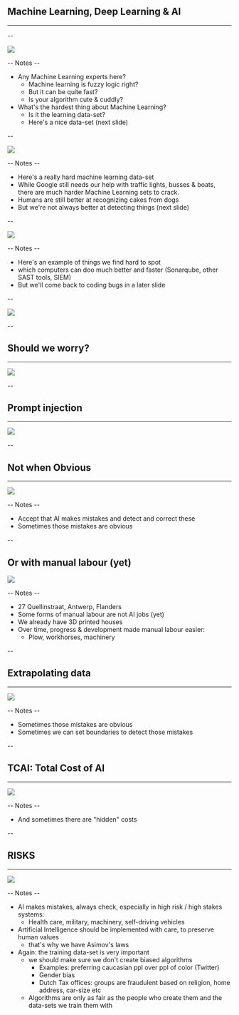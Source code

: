 
## Machine Learning, Deep Learning & AI
<hr />

--

![](pics/meme/AI/AI.jpeg)<!-- .element class="center-x" style="border:none; box-shadow:none; position: fixed; width: 650px; top: 10px;"  -->

-- Notes --

* Any Machine Learning experts here?
  * Machine learning is fuzzy logic right?
  * But it can be quite fast?
  * Is your algorithm cute & cuddly?
* What's the hardest thing about Machine Learning?
  * Is it the learning data-set?
  * Here's a nice data-set (next slide)

--

![](pics/meme/AI/dog_cupcakes.jpg)<!-- .element class="center-x" style="border:none; box-shadow:none; position: fixed; width: 650px; top: 10px;"  -->

-- Notes --

* Here's a really hard machine learning data-set
* While Google still needs our help with traffic lights, busses & boats, there are much harder Machine Learning sets to crack.
* Humans are still better at recognizing cakes from dogs
* But we're not always better at detecting things (next slide)

--

![](pics/meme/AI/bug_captcha.png)<!-- .element class="center-x" style="border:none; box-shadow:none; position: fixed; width: 400px; top: 10px;"  -->

-- Notes --

* Here's an example of things we find hard to spot
* which computers can doo much better and faster (Sonarqube, other SAST tools, SIEM)
* But we'll come back to coding bugs in a later slide

--

![](./pics/meme/AI/deep_learning.jpg)<!-- .element class="center-xy" style="background:none; border:none; box-shadow:none; position: fixed; width: 500px;" -->

--

## Should we worry?
<hr />

![](./pics/meme/AI/making_friends_with_AI.png)<!-- .element class="center-xy" style="background:none; border:none; box-shadow:none; position: fixed; width: 500px;" -->

--

## Prompt injection
<hr />

![](./pics/meme/AI/prompt_injection.jpg)<!-- .element class="center-xy" style="background:none; border:none; box-shadow:none; position: fixed; width: 1397px;" -->

--

## Not when Obvious
<hr />

![](./pics/meme/AI/AI_accepting_job.png)<!-- .element class="center-x" style="background:none; border:none; box-shadow:none; position: fixed; bottom: 10px; width: 550px;" -->

-- Notes --

* Accept that AI makes mistakes and detect and correct these
* Sometimes those mistakes are obvious

--

## Or with manual labour (yet)

![](./pics/meme/AI/finish_this_building.jpg)<!-- .element class="center-xy" style="background:none; border:none; box-shadow:none; position: fixed; width: 750px;" -->

-- Notes --

* 27 Quellinstraat, Antwerp, Flanders
* Some forms of manual labour are not AI jobs (yet)
* We already have 3D printed houses
* Over time, progress & development made manual labour easier:
  * Plow, workhorses, machinery

--

## Extrapolating data
<hr />

![](./pics/meme/AI/Extrapolating_data.png)<!-- .element class="center-x" style="background:none; border:none; box-shadow:none; position: fixed; bottom: 20px; width: 600px;" -->

-- Notes --

* Sometimes those mistakes are obvious
* Sometimes we can set boundaries to detect those mistakes

--

## TCAI: Total Cost of AI
<hr />

![](./pics/meme/AI/Coding_benefits_AI.jpg)<!-- .element class="center-x" style="background:none; border:none; box-shadow:none; position: fixed; bottom: 10px; width: 700px;" -->

-- Notes --

* And sometimes there are "hidden" costs

--

## RISKS
<hr />

![](pics/meme/AI/turing_test.jpeg)<!-- .element class="center-xy" style="border:none; box-shadow:none; position: fixed; width: 850px;" 
 -->

-- Notes --


* AI makes mistakes, always check, especially in high risk / high stakes systems:
  * Health care, military, machinery, self-driving vehicles 
* Artificial Intelligence should be implemented with care, to preserve human values
  * that's why we have Asimov's laws
* Again: the training data-set is very important
  * we should make sure we don't create biased algorithms
    * Examples: preferring caucasian ppl over ppl of color (Twitter)
    * Gender bias
    * Dutch Tax offices: groups are fraudulent based on religion, home address, car-size etc
  * Algorithms are only as fair as the people who create them and the data-sets we train them with

